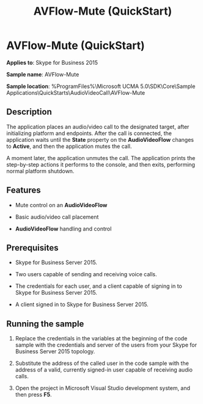 ﻿---
title: AVFlow-Mute (QuickStart)
TOCTitle: AVFlow-Mute (QuickStart)
ms:assetid: 1d213bf7-9044-44cb-90dd-a54cd10a0f69
ms:mtpsurl: https://msdn.microsoft.com/en-us/library/Dn466146(v=office.16)
ms:contentKeyID: 65240075
ms.date: 07/27/2015
mtps_version: v=office.16
---

# AVFlow-Mute (QuickStart)


**Applies to**: Skype for Business 2015

 

**Sample name**: AVFlow-Mute

**Sample location**: %ProgramFiles%\\Microsoft UCMA 5.0\\SDK\\Core\\Sample Applications\\QuickStarts\\AudioVideoCall\\AVFlow-Mute

## Description

The application places an audio/video call to the designated target, after initializing platform and endpoints. After the call is connected, the application waits until the **State** property on the **AudioVideoFlow** changes to **Active**, and then the application mutes the call.

A moment later, the application unmutes the call. The application prints the step-by-step actions it performs to the console, and then exits, performing normal platform shutdown.

## Features

  - Mute control on an **AudioVideoFlow**

  - Basic audio/video call placement

  - **AudioVideoFlow** handling and control

## Prerequisites

  - Skype for Business Server 2015.

  - Two users capable of sending and receiving voice calls.

  - The credentials for each user, and a client capable of signing in to Skype for Business Server 2015.

  - A client signed in to Skype for Business Server 2015.

## Running the sample

1.  Replace the credentials in the variables at the beginning of the code sample with the credentials and server of the users from your Skype for Business Server 2015 topology.

2.  Substitute the address of the called user in the code sample with the address of a valid, currently signed-in user capable of receiving audio calls.

3.  Open the project in Microsoft Visual Studio development system, and then press **F5**.

